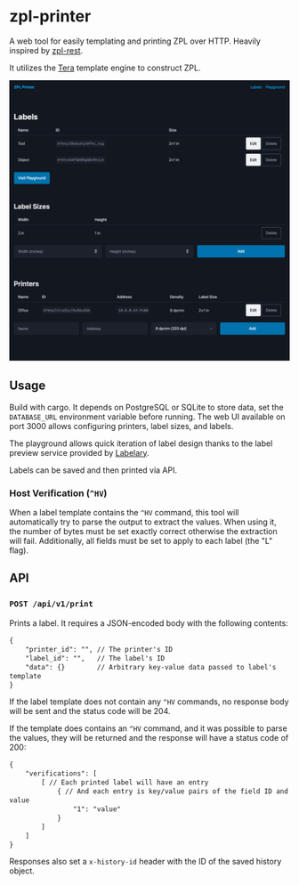 # zpl-printer

A web tool for easily templating and printing ZPL over HTTP. Heavily inspired by
[zpl-rest](https://github.com/mrothenbuecher/zpl-rest/tree/master).

It utilizes the [Tera](https://keats.github.io/tera/docs/#templates) template
engine to construct ZPL.

![](docs/main-ui.png)

## Usage

Build with cargo. It depends on PostgreSQL or SQLite to store data, set the
`DATABASE_URL` environment variable before running. The web UI available on port
3000 allows configuring printers, label sizes, and labels.

The playground allows quick iteration of label design thanks to the label
preview service provided by [Labelary](http://labelary.com).

Labels can be saved and then printed via API.

### Host Verification (`^HV`)

When a label template contains the `^HV` command, this tool will automatically
try to parse the output to extract the values. When using it, the number of
bytes must be set exactly correct otherwise the extraction will fail.
Additionally, all fields must be set to apply to each label (the "L" flag).

## API

### `POST /api/v1/print`

Prints a label. It requires a JSON-encoded body with the following contents:

```jsonc
{
    "printer_id": "", // The printer's ID
    "label_id": "",   // The label's ID
    "data": {}        // Arbitrary key-value data passed to label's template
}
```

If the label template does not contain any `^HV` commands, no response body will
be sent and the status code will be 204.

If the template does contains an `^HV` command, and it was possible to parse the
values, they will be returned and the response will have a status code of 200:

```jsonc
{
    "verifications": [
        [ // Each printed label will have an entry
            { // And each entry is key/value pairs of the field ID and value
                "1": "value"
            }
        ]
    ]
}
```

Responses also set a `x-history-id` header with the ID of the saved history
object.
